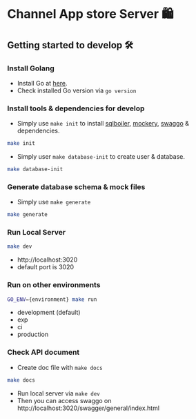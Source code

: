 
# Channel App store Server 🛍️

## Getting started to develop 🛠️

### Install Golang

- Install Go at [here](https://go.dev/doc/install).
- Check installed Go version via `go version`

### Install tools & dependencies for develop

- Simply use `make init` to install [sqlboiler](https://github.com/volatiletech/sqlboiler), [mockery](https://github.com/vektra/mockery), [swaggo](https://github.com/swaggo/swag) & dependencies.

```bash
make init
```

- Simply user `make database-init` to create user & database.

```bash
make database-init
```

### Generate database schema & mock files

- Simply use `make generate`

```bash
make generate
```

### Run Local Server
```bash
make dev
```
- http://localhost:3020
- default port is 3020

### Run on other environments
```bash
GO_ENV={environment} make run
```
- development (default)
- exp
- ci
- production

### Check API document
- Create doc file with `make docs`
```bash
make docs
```
- Run local server via `make dev`
- Then you can access swaggo on http://localhost:3020/swagger/general/index.html
